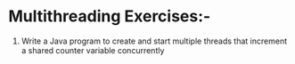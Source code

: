 # Multithreading Exercises:-

1. Write a Java program to create and start multiple threads that increment a shared counter variable concurrently
